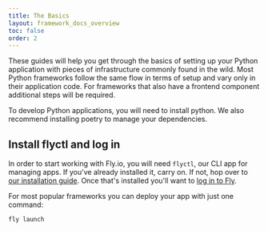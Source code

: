 ```yaml
---
title: The Basics
layout: framework_docs_overview
toc: false
order: 2
---
```



These guides will help you get through the basics of setting up your Python application with pieces of infrastructure commonly found in the wild. Most Python frameworks follow the same flow in terms of setup and vary only in their application code. For frameworks that also have a frontend component additional steps will be required.

To develop Python applications, you will need to install python. We also recommend installing poetry to manage your dependencies. 

## Install flyctl and log in

In order to start working with Fly.io, you will need `flyctl`, our CLI app for managing apps. If you've already installed it, carry on. If not, hop over to [our installation guide](/docs/hands-on/install-flyctl/). Once that's installed you'll want to [log in to Fly](/docs/getting-started/log-in-to-fly/).

For most popular frameworks you can deploy your app with just one command: 

```cmd
fly launch
```

